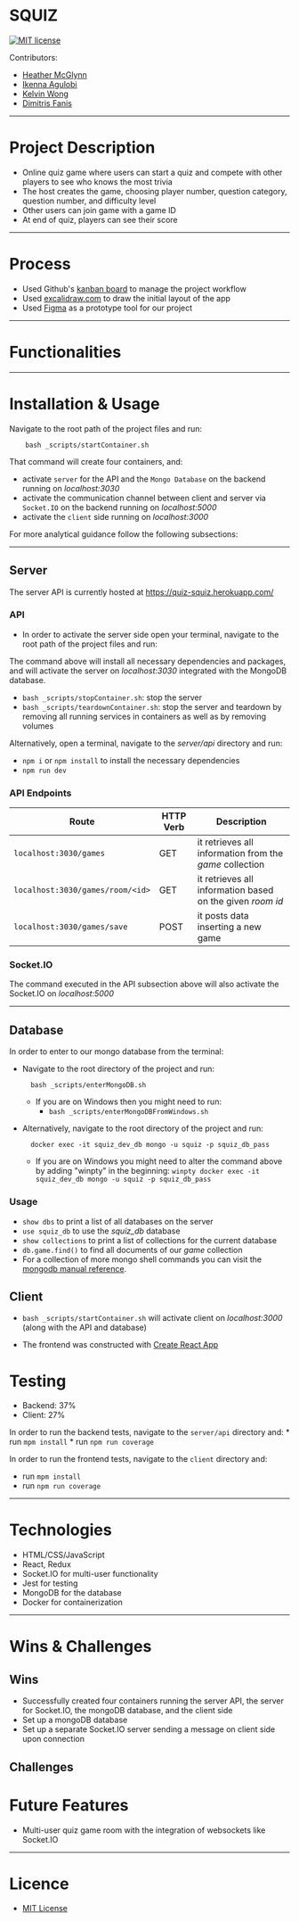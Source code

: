 # SQUIZ

[![MIT license](https://img.shields.io/badge/License-MIT-green.svg)](https://opensource.org/licenses/mit-license.php)

Contributors:
* [Heather McGlynn](https://github.com/HevvsOlivia)
* [Ikenna Agulobi](https://github.com/ike-agu)
* [Kelvin Wong](https://github.com/kelvin6118)
* [Dimitris Fanis](https://github.com/dimi-fn)

---------

# Project Description

* Online quiz game where users can start a quiz and compete with other players to see who knows the most trivia  
* The host creates the game, choosing player number, question category, question number, and difficulty level 
* Other users can join game with a game ID
* At end of quiz, players can see their score

-------

# Process

* Used Github's [kanban board](https://github.com/dimi-fn/squiz/projects/2) to manage the project workflow
* Used [excalidraw.com](https://excalidraw.com/#room=e8ea7cb359dd44038d8f,NWTbp2wAp44yK9gqYUyc2g) to draw the initial layout of the app
* Used [Figma](https://www.figma.com/file/DC7IMmnU5CezMF6N21vpnz/squiz?node-id=0%3A1) as a prototype tool for our project

-------

# Functionalities

-------

# Installation & Usage

Navigate to the root path of the project files and run:

        bash _scripts/startContainer.sh

That command will create four containers, and:
* activate `server` for the API and the `Mongo Database` on the backend running on *localhost:3030*
* activate the communication channel between client and server via `Socket.IO` on the backend running on *localhost:5000*
* activate the `client` side running on *localhost:3000*

For more analytical guidance follow the following subsections:

-----

## Server

The server API is currently hosted at https://quiz-squiz.herokuapp.com/

### API

* In order to activate the server side open your terminal, navigate to the root path of the project files and run:


The command above will install all necessary dependencies and packages, and will activate the server on *localhost:3030* integrated with the MongoDB database.

* `bash _scripts/stopContainer.sh`: stop the server
* `bash _scripts/teardownContainer.sh`: stop the server and teardown by removing all running services in containers as well as by removing volumes

Alternatively, open a terminal, navigate to the *server/api* directory and run:
* `npm i` or `npm install` to install the necessary dependencies
* `npm run dev` 

### API Endpoints

| Route | HTTP Verb  | Description |
|------|------|-----|
| `localhost:3030/games` | GET  |it retrieves all information from the *game* collection | 
| `localhost:3030/games/room/<id>` | GET | it retrieves all information based on the given *room id* | 
| `localhost:3030/games/save` | POST |it posts data inserting a new game|


### Socket.IO

The command executed in the API subsection above will also activate the Socket.IO on *localhost:5000*

------

## Database

In order to enter to our mongo database from the terminal:
* Navigate to the root directory of the project and run:

        bash _scripts/enterMongoDB.sh

    * If you are on Windows then you might need to run:
        * `bash _scripts/enterMongoDBFromWindows.sh`

* Alternatively, navigate to the root directory of the project and run:

        docker exec -it squiz_dev_db mongo -u squiz -p squiz_db_pass

    * If you are on Windows you might need to alter the command above by adding "winpty" in the beginning: `winpty docker exec -it squiz_dev_db mongo -u squiz -p squiz_db_pass`

### Usage
* `show dbs` to print a list of all databases on the server
* `use squiz_db` to use the *squiz_db* database
* `show collections` to print a list of collections for the current database
* `db.game.find()` to find all documents of our *game* collection
* For a collection of more mongo shell commands you can visit the [mongodb manual reference](https://www.mongodb.com/docs/manual/reference/mongo-shell/).

## Client

* `bash _scripts/startContainer.sh` will activate client on *localhost:3000* (along with the API and database)

* The frontend was constructed with [Create React App](https://github.com/dimi-fn/squiz/blob/main/client/README.md)

# Testing

* Backend: 37%
* Client: 27%

In order to run the backend tests, navigate to the `server/api` directory and:
        * run `mpm install`
        * run `npm run coverage`

In order to run the frontend tests, navigate to the `client` directory and:
* run `mpm install`
* run `npm run coverage`

-------

# Technologies

* HTML/CSS/JavaScript
* React, Redux
* Socket.IO for multi-user functionality
* Jest for testing
* MongoDB for the database
* Docker for containerization

-------

# Wins & Challenges

## Wins

* Successfully created four containers running the server API, the server for Socket.IO, the mongoDB database, and the client side
* Set up a mongoDB database
* Set up a separate Socket.IO server sending a message on client side upon connection

## Challenges

# Future Features

* Multi-user quiz game room with the integration of websockets like Socket.IO


-------

# Licence

* [MIT License](https://opensource.org/licenses/mit-license.php)

